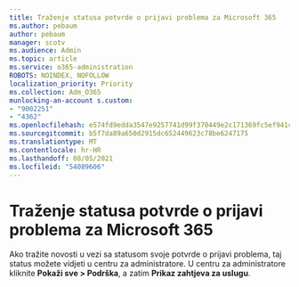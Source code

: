 ```yaml
---
title: Traženje statusa potvrde o prijavi problema za Microsoft 365
ms.author: pebaum
author: pebaum
manager: scotv
ms.audience: Admin
ms.topic: article
ms.service: o365-administration
ROBOTS: NOINDEX, NOFOLLOW
localization_priority: Priority
ms.collection: Adm_O365
munlocking-an-account s.custom:
- "9002251"
- "4362"
ms.openlocfilehash: e574fd9edda3547e9257741d99f370449e2c171369fc5ef941cadc4e70060f0d
ms.sourcegitcommit: b5f7da89a650d2915dc652449623c78be6247175
ms.translationtype: MT
ms.contentlocale: hr-HR
ms.lasthandoff: 08/05/2021
ms.locfileid: "54089606"
---
```

# <a name="find-the-status-of-your-microsoft-365-ticket"></a>Traženje statusa potvrde o prijavi problema za Microsoft 365

Ako tražite novosti u vezi sa statusom svoje potvrde o prijavi problema, taj status možete vidjeti u centru za administratore. U centru za administratore kliknite **Pokaži sve > Podrška**, a zatim **Prikaz zahtjeva za uslugu**.

